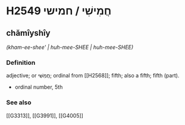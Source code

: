 # H2549 חֲמִישִׁי / חמישי

## chămîyshîy

_(kham-ee-shee' | huh-mee-SHEE | huh-mee-SHEE)_

### Definition

adjective; or חֲמִשִּׁי; ordinal from [[H2568]]; fifth; also a fifth; fifth (part).

- ordinal number, 5th
### See also

[[G3313]], [[G3991]], [[G4005]]


